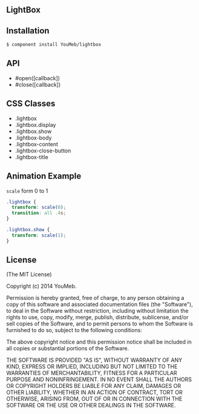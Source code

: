 LightBox
--------

## Installation

```bash
$ component install YouMeb/lightbox
```

## API

* #open([callback])
* #close([callback])

## CSS Classes

* .lightbox
* .lightbox.display 
* .lightbox.show
* .lightbox-body
* .lightbox-content
* .lightbox-close-button
* .lightbox-title

## Animation Example

`scale` form 0 to 1

```css
.lightbox {
  transform: scale(0);
  transition: all .4s;
}

.lightbox.show {
  transform: scale(1);
}
```

## License

(The MIT License)

Copyright (c) 2014 YouMeb.

Permission is hereby granted, free of charge, to any person obtaining a copy
of this software and associated documentation files (the "Software"), to deal
in the Software without restriction, including without limitation the rights
to use, copy, modify, merge, publish, distribute, sublicense, and/or sell
copies of the Software, and to permit persons to whom the Software is
furnished to do so, subject to the following conditions:

The above copyright notice and this permission notice shall be included in
all copies or substantial portions of the Software.

THE SOFTWARE IS PROVIDED "AS IS", WITHOUT WARRANTY OF ANY KIND, EXPRESS OR
IMPLIED, INCLUDING BUT NOT LIMITED TO THE WARRANTIES OF MERCHANTABILITY,
FITNESS FOR A PARTICULAR PURPOSE AND NONINFRINGEMENT. IN NO EVENT SHALL THE
AUTHORS OR COPYRIGHT HOLDERS BE LIABLE FOR ANY CLAIM, DAMAGES OR OTHER
LIABILITY, WHETHER IN AN ACTION OF CONTRACT, TORT OR OTHERWISE, ARISING FROM,
OUT OF OR IN CONNECTION WITH THE SOFTWARE OR THE USE OR OTHER DEALINGS IN
THE SOFTWARE.
